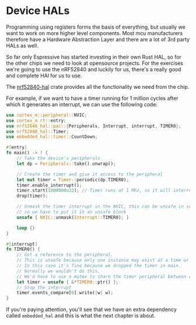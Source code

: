 # Device HALs

Programming using registers forms the basis of everything, but usually we want to work on more higher level components.
Most mcu manufacturers therefore have a Hardware Abstraction Layer and there are a lot of 3rd party HALs as well.

So far only Espressive has started investing in their own Rust HAL, so for the other chips we need to look at opensource projects.
For the exercises we're going to use the nRF52840 and luckily for us, there's a really good and complete HAl for us to use.

The [nrf52840-hal](https://crates.io/crates/nrf52840-hal) crate provides all the functionality we need from the chip.

For example, if we want to have a timer running for 1 million cycles after which it generates an interrupt, we can use the following code:
```rust
use cortex_m::peripheral::NVIC;
use cortex_m_rt::entry;
use nrf52840_hal::pac::{Peripherals, Interrupt, interrupt, TIMER0};
use nrf52840_hal::Timer;
use embedded_hal::timer::CountDown;

#[entry]
fn main() -> ! {
    // Take the device's peripherals
    let dp = Peripherals::take().unwrap();

    // Create the timer and give it access to the peripheral
    let mut timer = Timer::periodic(dp.TIMER0);
    timer.enable_interrupt();
    timer.start(1000000u32); // Timer runs at 1 Mhz, so it will interrupt every second
    drop(timer);

    // Unmask the timer interrupt in the NVIC, this can be unsafe in some situations,
    // so we have to put it in an unsafe block
    unsafe { NVIC::unmask(Interrupt::TIMER0); }

    loop {}
}

#[interrupt]
fn TIMER0() {
    // Get a reference to the peripheral.
    // This is unsafe because only one instance may exist at a time or we'll trigger UB.
    // In this case it's fine because we dropped the timer in main.
    // Normally we wouldn't do this.
    // We'd have to use a mutex to share the timer peripheral between contexts.
    let timer = unsafe { &*TIMER0::ptr() };
    // Stop the interrupt
    timer.events_compare[0].write(|w| w);
}
```

If you're paying attention, you'll see that we have an extra dependency called `embedded_hal` and this is what the next chapter is about.
